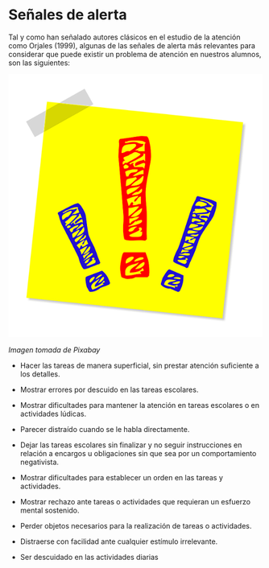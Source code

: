 # Señales de alerta

Tal y como han señalado autores clásicos en el estudio de la atención como Orjales (1999), algunas de las señales de alerta más relevantes para considerar que puede existir un problema de atención en nuestros alumnos, son las siguientes:


![exclamaciones](img/exclamation-point-1421014_640.png)


_Imagen tomada de Pixabay_

*   Hacer las tareas de manera superficial, sin prestar atención suficiente a los detalles.
    
*   Mostrar errores por descuido en las tareas escolares.
    
*   Mostrar dificultades para mantener la atención en tareas escolares o en actividades lúdicas.
    
*   Parecer distraído cuando se le habla directamente.
    
*   Dejar las tareas escolares sin finalizar y no seguir instrucciones en relación a encargos u obligaciones sin que sea por un comportamiento negativista.
    
*   Mostrar dificultades para establecer un orden en las tareas y actividades.
    
*   Mostrar rechazo ante tareas o actividades que requieran un esfuerzo mental sostenido.
    
*   Perder objetos necesarios para la realización de tareas o actividades.
    
*   Distraerse con facilidad ante cualquier estímulo irrelevante.
    
*   Ser descuidado en las actividades diarias